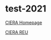 # test-2021
[CIERA Homepage](https://ciera.northwestern.edu/)

[CIERA REU](https://sites.northestern.edu/cierareu/)
